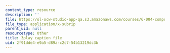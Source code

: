 ```yaml
---
content_type: resource
description: ''
file: https://ol-ocw-studio-app-qa.s3.amazonaws.com/courses/6-004-computation-structures-spring-2017/2f91dde4e9a5d89ac2c754b13219dc3b_muLn57VrGAA.srt
file_type: application/x-subrip
parent_uid: null
resourcetype: Other
title: 3play caption file
uid: 2f91dde4-e9a5-d89a-c2c7-54b13219dc3b
---
```

